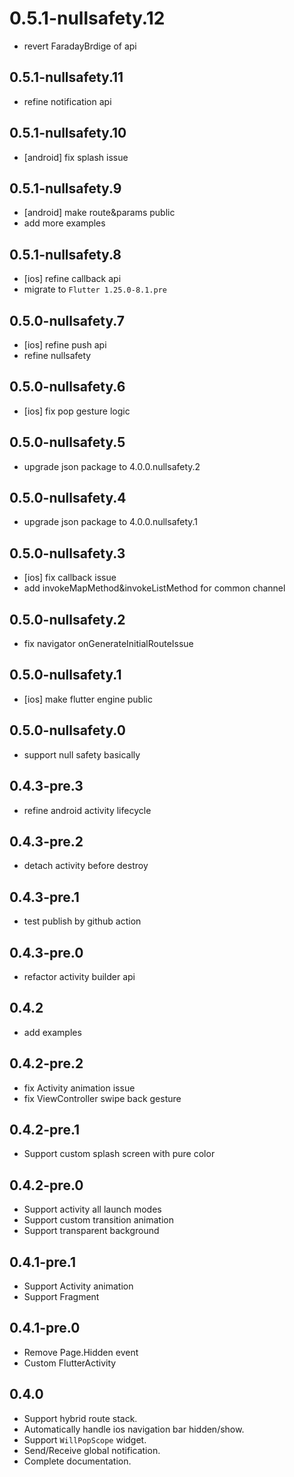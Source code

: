 # 0.5.1-nullsafety.12

* revert FaradayBrdige of api

## 0.5.1-nullsafety.11

* refine notification api

## 0.5.1-nullsafety.10

* [android] fix splash issue

## 0.5.1-nullsafety.9

* [android] make route&params public
* add more examples

## 0.5.1-nullsafety.8

* [ios] refine callback api
* migrate to `Flutter 1.25.0-8.1.pre`

## 0.5.0-nullsafety.7

* [ios] refine push api
* refine nullsafety

## 0.5.0-nullsafety.6

* [ios] fix pop gesture logic

## 0.5.0-nullsafety.5

* upgrade json package to 4.0.0.nullsafety.2

## 0.5.0-nullsafety.4

* upgrade json package to 4.0.0.nullsafety.1

## 0.5.0-nullsafety.3

* [ios] fix callback issue
* add invokeMapMethod&invokeListMethod for common channel

## 0.5.0-nullsafety.2

* fix navigator onGenerateInitialRouteIssue

## 0.5.0-nullsafety.1

* [ios] make flutter engine public

## 0.5.0-nullsafety.0

* support null safety basically

## 0.4.3-pre.3

* refine android activity lifecycle

## 0.4.3-pre.2

* detach activity before destroy

## 0.4.3-pre.1

* test publish by github action

## 0.4.3-pre.0

* refactor activity builder api

## 0.4.2

* add examples

## 0.4.2-pre.2

* fix Activity animation issue
* fix ViewController swipe back gesture

## 0.4.2-pre.1

* Support custom splash screen with pure color

## 0.4.2-pre.0

* Support activity all launch modes
* Support custom transition animation
* Support transparent background

## 0.4.1-pre.1

* Support Activity animation
* Support Fragment

## 0.4.1-pre.0

* Remove Page.Hidden event
* Custom FlutterActivity

## 0.4.0

* Support hybrid route stack.
* Automatically handle ios navigation bar hidden/show.
* Support `WillPopScope` widget.
* Send/Receive global notification.
* Complete documentation.
